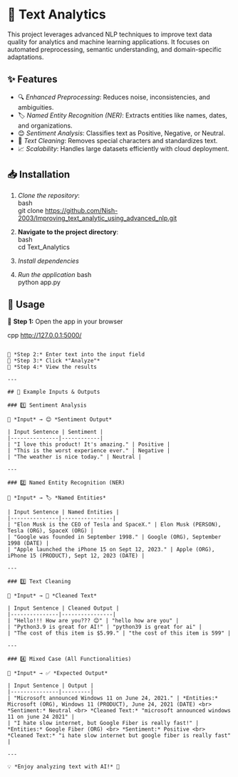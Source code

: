 # 🚀 Text Analytics

This project leverages advanced NLP techniques to improve text data quality for analytics and machine learning applications. It focuses on automated preprocessing, semantic understanding, and domain-specific adaptations.  

## ✨ Features  
- 🔍 *Enhanced Preprocessing*: Reduces noise, inconsistencies, and ambiguities.  
- 🏷 *Named Entity Recognition (NER)*: Extracts entities like names, dates, and organizations.  
- 😊 *Sentiment Analysis*: Classifies text as Positive, Negative, or Neutral.  
- 🧹 *Text Cleaning*: Removes special characters and standardizes text.  
- 📈 *Scalability*: Handles large datasets efficiently with cloud deployment.  

## 📥 Installation  
1. *Clone the repository*:  
   bash  
   git clone https://github.com/Nish-2003/Improving_text_analytic_using_advanced_nlp.git
   
2. **Navigate to the project directory**:  
   bash  
   cd Text_Analytics  

3. *Install dependencies*

4. *Run the application*
   bash  
   python app.py

## 🚀 Usage  

🔹 **Step 1:** Open the app in your browser  

cpp
http://127.0.0.1:5000/
```  

🔹 *Step 2:* Enter text into the input field  
🔹 *Step 3:* Click *"Analyze"*  
🔹 *Step 4:* View the results  

---

## 📜 Example Inputs & Outputs  

### 1️⃣ Sentiment Analysis  

📜 *Input* → 😊 *Sentiment Output*  

| Input Sentence | Sentiment |
|---------------|------------|
| "I love this product! It's amazing." | Positive |
| "This is the worst experience ever." | Negative |
| "The weather is nice today." | Neutral |

---

### 2️⃣ Named Entity Recognition (NER)  

📜 *Input* → 🏷 *Named Entities*  

| Input Sentence | Named Entities |
|---------------|----------------|
| "Elon Musk is the CEO of Tesla and SpaceX." | Elon Musk (PERSON), Tesla (ORG), SpaceX (ORG) |
| "Google was founded in September 1998." | Google (ORG), September 1998 (DATE) |
| "Apple launched the iPhone 15 on Sept 12, 2023." | Apple (ORG), iPhone 15 (PRODUCT), Sept 12, 2023 (DATE) |

---

### 3️⃣ Text Cleaning  

📜 *Input* → 🧹 *Cleaned Text*  

| Input Sentence | Cleaned Output |
|---------------|----------------|
| "Hello!!! How are you??? 😊" | "hello how are you" |
| "Python3.9 is great for AI!" | "python39 is great for ai" |
| "The cost of this item is $5.99." | "the cost of this item is 599" |

---

### 4️⃣ Mixed Case (All Functionalities)  

📜 *Input* → ✅ *Expected Output*  

| Input Sentence | Output |
|---------------|---------|
| "Microsoft announced Windows 11 on June 24, 2021." | *Entities:* Microsoft (ORG), Windows 11 (PRODUCT), June 24, 2021 (DATE) <br> *Sentiment:* Neutral <br> *Cleaned Text:* "microsoft announced windows 11 on june 24 2021" |
| "I hate slow internet, but Google Fiber is really fast!" | *Entities:* Google Fiber (ORG) <br> *Sentiment:* Positive <br> *Cleaned Text:* "i hate slow internet but google fiber is really fast" |

---

💡 *Enjoy analyzing text with AI!* 🚀
